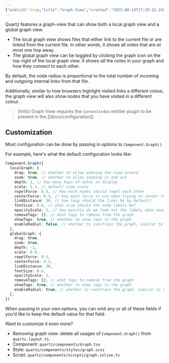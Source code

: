 ```yaml
---
{"publish":true,"title":"Graph View","created":"2025-08-14T17:29:12.156+02:00","modified":"2025-08-14T17:29:12.156+02:00","tags":["component"],"cssclasses":""}
---
```



Quartz features a graph-view that can show both a local graph view and a global graph view.

- The local graph view shows files that either link to the current file or are linked from the current file. In other words, it shows all notes that are _at most_ one hop away.
- The global graph view can be toggled by clicking the graph icon on the top-right of the local graph view. It shows _all_ the notes in your graph and how they connect to each other.

By default, the node radius is proportional to the total number of incoming and outgoing internal links from that file.

Additionally, similar to how browsers highlight visited links a different colour, the graph view will also show nodes that you have visited in a different colour.

> [!info]
> Graph View requires the `ContentIndex` emitter plugin to be present in the [[docs/configuration]].

## Customization

Most configuration can be done by passing in options to `Component.Graph()`.

For example, here's what the default configuration looks like:

```typescript title="quartz.layout.ts"
Component.Graph({
  localGraph: {
    drag: true, // whether to allow panning the view around
    zoom: true, // whether to allow zooming in and out
    depth: 1, // how many hops of notes to display
    scale: 1.1, // default view scale
    repelForce: 0.5, // how much nodes should repel each other
    centerForce: 0.3, // how much force to use when trying to center the nodes
    linkDistance: 30, // how long should the links be by default?
    fontSize: 0.6, // what size should the node labels be?
    opacityScale: 1, // how quickly do we fade out the labels when zooming out?
    removeTags: [], // what tags to remove from the graph
    showTags: true, // whether to show tags in the graph
    enableRadial: false, // whether to constrain the graph, similar to Obsidian
  },
  globalGraph: {
    drag: true,
    zoom: true,
    depth: -1,
    scale: 0.9,
    repelForce: 0.5,
    centerForce: 0.3,
    linkDistance: 30,
    fontSize: 0.6,
    opacityScale: 1,
    removeTags: [], // what tags to remove from the graph
    showTags: true, // whether to show tags in the graph
    enableRadial: true, // whether to constrain the graph, similar to Obsidian
  },
})
```

When passing in your own options, you can omit any or all of these fields if you'd like to keep the default value for that field.

Want to customize it even more?

- Removing graph view: delete all usages of `Component.Graph()` from `quartz.layout.ts`.
- Component: `quartz/components/Graph.tsx`
- Style: `quartz/components/styles/graph.scss`
- Script: `quartz/components/scripts/graph.inline.ts`
